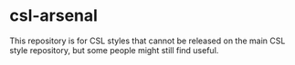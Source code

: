 # csl-arsenal
This repository is for CSL styles that cannot be released on the main CSL style repository, but some people might still find useful.
